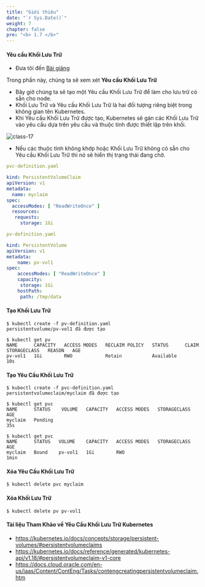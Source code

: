 ```yaml
---
title: "Giới thiệu"
date: "`r Sys.Date()`"
weight: 7
chapter: false
pre: "<b> 1.7 </b>"
---
```


#### Yêu cầu Khối Lưu Trữ

  - Đưa tôi đến [Bài giảng](https://kodekloud.com/topic/persistent-volume-claims-4/)

Trong phần này, chúng ta sẽ xem xét **Yêu cầu Khối Lưu Trữ**

- Bây giờ chúng ta sẽ tạo một Yêu cầu Khối Lưu Trữ để làm cho lưu trữ có sẵn cho node.
- Khối Lưu Trữ và Yêu cầu Khối Lưu Trữ là hai đối tượng riêng biệt trong không gian tên Kubernetes.
- Khi Yêu cầu Khối Lưu Trữ được tạo, Kubernetes sẽ gán các Khối Lưu Trữ vào yêu cầu dựa trên yêu cầu và thuộc tính được thiết lập trên khối.

![class-17](../../images/class17.PNG)

- Nếu các thuộc tính không khớp hoặc Khối Lưu Trữ không có sẵn cho Yêu cầu Khối Lưu Trữ thì nó sẽ hiển thị trạng thái đang chờ.

```yaml
pvc-definition.yaml

kind: PersistentVolumeClaim
apiVersion: v1
metadata:
  name: myclaim
spec:
  accessModes: [ "ReadWriteOnce" ]
  resources:
   requests:
     storage: 1Gi
```

```yaml
pv-definition.yaml

kind: PersistentVolume
apiVersion: v1
metadata:
    name: pv-vol1
spec:
    accessModes: [ "ReadWriteOnce" ]
    capacity:
     storage: 1Gi
    hostPath:
     path: /tmp/data
```

#### Tạo Khối Lưu Trữ

```
$ kubectl create -f pv-definition.yaml
persistentvolume/pv-vol1 đã được tạo

$ kubectl get pv
NAME      CAPACITY   ACCESS MODES   RECLAIM POLICY   STATUS      CLAIM   STORAGECLASS   REASON   AGE
pv-vol1   1Gi        RWO            Retain           Available                                   10s
```


#### Tạo Yêu Cầu Khối Lưu Trữ

```
$ kubectl create -f pvc-definition.yaml
persistentvolumeclaim/myclaim đã được tạo

$ kubectl get pvc
NAME      STATUS    VOLUME   CAPACITY   ACCESS MODES   STORAGECLASS   AGE
myclaim   Pending                                                     35s

$ kubectl get pvc
NAME      STATUS   VOLUME    CAPACITY   ACCESS MODES   STORAGECLASS   AGE
myclaim   Bound    pv-vol1   1Gi        RWO                           1min

```

#### Xóa Yêu Cầu Khối Lưu Trữ

```
$ kubectl delete pvc myclaim
```

#### Xóa Khối Lưu Trữ

```
$ kubectl delete pv pv-vol1
```


#### Tài liệu Tham Khảo về Yêu Cầu Khối Lưu Trữ Kubernetes

- https://kubernetes.io/docs/concepts/storage/persistent-volumes/#persistentvolumeclaims
- https://kubernetes.io/docs/reference/generated/kubernetes-api/v1.18/#persistentvolumeclaim-v1-core
- https://docs.cloud.oracle.com/en-us/iaas/Content/ContEng/Tasks/contengcreatingpersistentvolumeclaim.htm